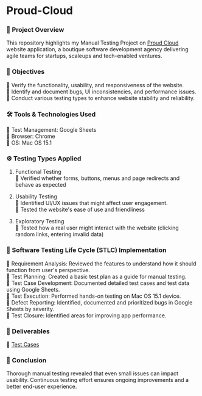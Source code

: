 # Proud-Cloud

### 🔎 Project Overview
This repository highlights my Manual Testing Project on [Proud Cloud](https://proudcloud.io/) website application, a boutique software development agency delivering agile teams for startups, scaleups and tech-enabled ventures.<br>

### 🎯 Objectives
📌 Verify the functionality, usability, and responsiveness of the website. <br>
📌 Identify and document bugs, UI inconsistencies, and performance issues. <br>
📌 Conduct various testing types to enhance website stability and reliability. <br>

### 🛠 Tools & Technologies Used
📌 Test Management: Google Sheets<br>
📌 Browser: Chrome<br>
📌 OS: Mac OS 15.1<br>

### ⚙️ Testing Types Applied
1. Functional Testing<br>
📌 Verified whether forms, buttons, menus and page redirects and behave as expected

2. Usability Testing<br>
📌 Identified UI/UX issues that might affect user engagement.<br>
📌 Tested the website's ease of use and friendliness<br>

3. Exploratory Testing<br>
📌 Tested how a real user might interact with the website (clicking random links, entering invalid data)<br>

### 🔄 Software Testing Life Cycle (STLC) Implementation
📌 Requirement Analysis: Reviewed the features to understand how it should function from user's perspective.<br>
📌 Test Planning: Created a basic test plan as a guide for manual testing.<br>
📌 Test Case Development: Documented detailed test cases and test data using Google Sheets.<br>
📌 Test Execution: Performed hands-on testing on Mac OS 15.1 device.<br>
📌 Defect Reporting: Identified, documented and prioritized bugs in Google Sheets by severity.<br>
📌 Test Closure: Identified areas for improving app performance.<br>

### 📄 Deliverables
📌 [Test Cases](https://docs.google.com/spreadsheets/d/1q1-FxKJM_x1PJHWjGybdvjWT548UDZXbZbdKlIzdeKQ/edit?usp=sharing)<br>

### 💬 Conclusion
Thorough manual testing revealed that even small issues can impact usability. Continuous testing effort ensures ongoing improvements and a better end-user experience.
